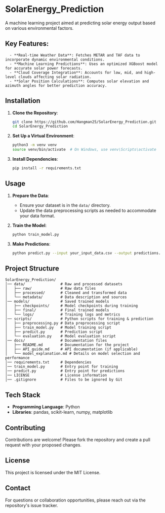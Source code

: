 # SolarEnergy_Prediction

A machine learning project aimed at predicting solar energy output based on various environmental factors.

## Key Features:
      - **Real-time Weather Data**: Fetches METAR and TAF data to incorporate dynamic environmental conditions.
      - **Machine Learning Predictions**: Uses an optimized XGBoost model for accurate solar power forecasts.
      - **Cloud Coverage Integration**: Accounts for low, mid, and high-level clouds affecting solar radiation.
      - **Solar Position Calculations**: Computes solar elevation and azimuth angles for better prediction accuracy.

## Installation

1. **Clone the Repository**:
   ```bash
   git clone https://github.com/Hangman25/SolarEnergy_Prediction.git
   cd SolarEnergy_Prediction
   ```

2. **Set Up a Virtual Environment**:
   ```bash
   python3 -m venv venv
   source venv/bin/activate  # On Windows, use venv\Scripts\activate
   ```

3. **Install Dependencies**:
   ```bash
   pip install -r requirements.txt
   ```

## Usage

1. **Prepare the Data**:
   - Ensure your dataset is in the `data/` directory.
   - Update the data preprocessing scripts as needed to accommodate your data format.

2. **Train the Model**:
   ```bash
   python train_model.py
   ```

3. **Make Predictions**:
   ```bash
   python predict.py --input your_input_data.csv --output predictions.csv
   ```

## Project Structure

```
SolarEnergy_Prediction/
│── data/                # Raw and processed datasets
│   ├── raw/             # Raw data files
│   ├── processed/       # Cleaned and transformed data
│   └── metadata/        # Data description and sources
│── models/              # Saved trained models
│   ├── checkpoints/     # Model checkpoints during training
│   ├── final/           # Final trained models
│   └── logs/            # Training logs and metrics
│── scripts/             # Python scripts for training & prediction
│   ├── preprocessing.py # Data preprocessing script
│   ├── train_model.py   # Model training script
│   ├── predict.py       # Prediction script
│   └── evaluation.py    # Model evaluation script
│── docs/                # Documentation files
│   ├── README.md        # Documentation for the project
│   ├── API_guide.md     # API documentation (if applicable)
│   └── model_explanation.md # Details on model selection and performance
│── requirements.txt     # Dependencies
│── train_model.py       # Entry point for training
│── predict.py           # Entry point for predictions
│── LICENSE              # License information
│── .gitignore           # Files to be ignored by Git
```

## Tech Stack

- **Programming Language**: Python
- **Libraries**: pandas, scikit-learn, numpy, matplotlib

## Contributing

Contributions are welcome! Please fork the repository and create a pull request with your proposed changes.

## License

This project is licensed under the MIT License.

## Contact

For questions or collaboration opportunities, please reach out via the repository's issue tracker.



